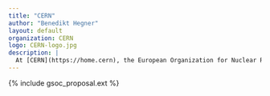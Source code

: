 ```yaml
---
title: "CERN"
author: "Benedikt Hegner"
layout: default
organization: CERN
logo: CERN-logo.jpg
description: |
  At [CERN](https://home.cern), the European Organization for Nuclear Research, physicists and engineers are probing the fundamental structure of the universe. They use the world's largest and most complex scientific instruments to study the basic constituents of matter – the fundamental particles.
---
```


{% include gsoc_proposal.ext %}
